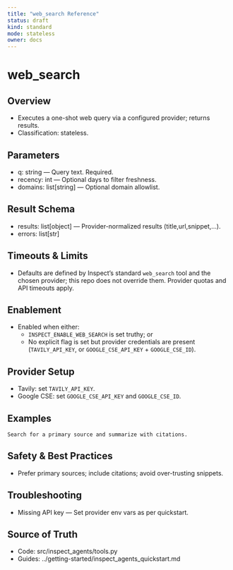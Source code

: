 ```yaml
---
title: "web_search Reference"
status: draft
kind: standard
mode: stateless
owner: docs
---
```


# web_search

## Overview
- Executes a one-shot web query via a configured provider; returns results.
- Classification: stateless.

## Parameters
- q: string — Query text. Required.
- recency: int — Optional days to filter freshness.
- domains: list[string] — Optional domain allowlist.

## Result Schema
- results: list[object] — Provider-normalized results (title,url,snippet,…).
- errors: list[str]

## Timeouts & Limits
- Defaults are defined by Inspect’s standard `web_search` tool and the chosen provider; this repo does not override them. Provider quotas and API timeouts apply.

## Enablement
- Enabled when either:
  - `INSPECT_ENABLE_WEB_SEARCH` is set truthy; or
  - No explicit flag is set but provider credentials are present (`TAVILY_API_KEY`, or `GOOGLE_CSE_API_KEY` + `GOOGLE_CSE_ID`).

## Provider Setup
- Tavily: set `TAVILY_API_KEY`.
- Google CSE: set `GOOGLE_CSE_API_KEY` and `GOOGLE_CSE_ID`.

## Examples
```
Search for a primary source and summarize with citations.
```

## Safety & Best Practices
- Prefer primary sources; include citations; avoid over-trusting snippets.

## Troubleshooting
- Missing API key — Set provider env vars as per quickstart.

## Source of Truth
- Code: src/inspect_agents/tools.py
- Guides: ../getting-started/inspect_agents_quickstart.md
